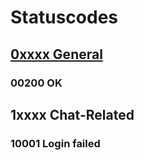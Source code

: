 # Statuscodes
## [0xxxx General](https://de.wikipedia.org/wiki/HTTP-Statuscode)
### 00200 OK

## 1xxxx Chat-Related
### 10001 Login failed

